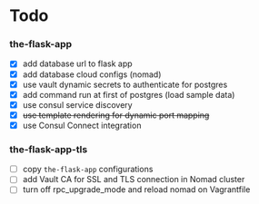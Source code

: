 # Todo

### the-flask-app

- [x] add database url to flask app
- [x] add database cloud configs (nomad)
- [x] use vault dynamic secrets to authenticate for postgres
- [x] add command run at first of postgres (load sample data)
- [x] use consul service discovery
- [x] ~~use template rendering for dynamic port mapping~~
- [x] use Consul Connect integration 

### the-flask-app-tls
- [ ] copy `the-flask-app` configurations
- [ ] add Vault CA for SSL and TLS connection in Nomad cluster
- [ ] turn off rpc_upgrade_mode and reload nomad on Vagrantfile